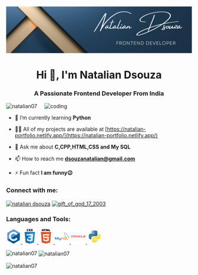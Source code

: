 ![logo](https://github.com/natalian07/natalian07/blob/main/Natalian%20Dsouza.jpg)
<h1 align="center">Hi 👋, I'm Natalian Dsouza</h1>
<h3 align="center">A Passionate Frontend Developer From India</h3>

<img align="right" alt="coding" width="400" src="https://camo.githubusercontent.com/cae12fddd9d6982901d82580bdf321d81fb299141098ca1c2d4891870827bf17/68747470733a2f2f6d69726f2e6d656469756d2e636f6d2f6d61782f313336302f302a37513379765349765f7430696f4a2d5a2e676966"> 

<p align="left"> <img src="https://komarev.com/ghpvc/?username=natalian07&label=Profile%20views&color=0e75b6&style=flat" alt="natalian07" /> </p>

- 🌱 I’m currently learning **Python**

- 👨‍💻 All of my projects are available at [https://natalian-portfolio.netlify.app/](https://natalian-portfolio.netlify.app/)

- 💬 Ask me about **C,CPP,HTML,CSS and My SQL**

- 📫 How to reach me **dsouzanatalian@gmail.com**

- ⚡ Fun fact **I am funny😉**

<h3 align="left">Connect with me:</h3>
<p align="left">
<a href="https://fb.com/natalian dsouza" target="blank"><img align="center" src="https://raw.githubusercontent.com/rahuldkjain/github-profile-readme-generator/master/src/images/icons/Social/facebook.svg" alt="natalian dsouza" height="30" width="40" /></a>
<a href="https://instagram.com/gift_of_god_17_2003" target="blank"><img align="center" src="https://raw.githubusercontent.com/rahuldkjain/github-profile-readme-generator/master/src/images/icons/Social/instagram.svg" alt="gift_of_god_17_2003" height="30" width="40" /></a>
</p>

<h3 align="left">Languages and Tools:</h3>
<p align="left"> <a href="https://www.cprogramming.com/" target="_blank" rel="noreferrer"> <img src="https://raw.githubusercontent.com/devicons/devicon/master/icons/c/c-original.svg" alt="c" width="40" height="40"/> </a> <a href="https://www.w3schools.com/css/" target="_blank" rel="noreferrer"> <img src="https://raw.githubusercontent.com/devicons/devicon/master/icons/css3/css3-original-wordmark.svg" alt="css3" width="40" height="40"/> </a> <a href="https://www.w3.org/html/" target="_blank" rel="noreferrer"> <img src="https://raw.githubusercontent.com/devicons/devicon/master/icons/html5/html5-original-wordmark.svg" alt="html5" width="40" height="40"/> </a> <a href="https://www.mysql.com/" target="_blank" rel="noreferrer"> <img src="https://raw.githubusercontent.com/devicons/devicon/master/icons/mysql/mysql-original-wordmark.svg" alt="mysql" width="40" height="40"/> </a> <a href="https://www.oracle.com/" target="_blank" rel="noreferrer"> <img src="https://raw.githubusercontent.com/devicons/devicon/master/icons/oracle/oracle-original.svg" alt="oracle" width="40" height="40"/> </a> <a href="https://www.python.org" target="_blank" rel="noreferrer"> <img src="https://raw.githubusercontent.com/devicons/devicon/master/icons/python/python-original.svg" alt="python" width="40" height="40"/> </a> </p>

<p><img align="left" src="https://github-readme-stats.vercel.app/api/top-langs?username=natalian07&show_icons=true&locale=en&layout=compact" alt="natalian07" /></p>

<p>&nbsp;<img align="center" src="https://github-readme-stats.vercel.app/api?username=natalian07&show_icons=true&locale=en" alt="natalian07" /></p>

<p><img align="center" src="https://github-readme-streak-stats.herokuapp.com/?user=natalian07&" alt="natalian07" /></p>
